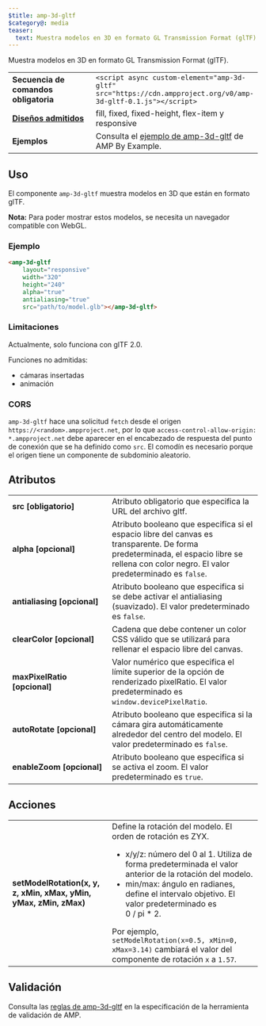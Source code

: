 ```yaml
---
$title: amp-3d-gltf
$category@: media
teaser:
  text: Muestra modelos en 3D en formato GL Transmission Format (glTF).
---
```


<!--
Copyright 2018 The AMP HTML Authors. All Rights Reserved.

Licensed under the Apache License, Version 2.0 (the "License");
you may not use this file except in compliance with the License.
You may obtain a copy of the License at

      http://www.apache.org/licenses/LICENSE-2.0

Unless required by applicable law or agreed to in writing, software
distributed under the License is distributed on an "AS-IS" BASIS,
WITHOUT WARRANTIES OR CONDITIONS OF ANY KIND, either express or implied.
See the License for the specific language governing permissions and
limitations under the License.
-->



Muestra modelos en 3D en formato GL Transmission Format (glTF).

<table>
  <tr>
    <td width="40%"><strong>Secuencia de comandos obligatoria</strong></td>
    <td><code>&lt;script async custom-element="amp-3d-gltf" src="https://cdn.ampproject.org/v0/amp-3d-gltf-0.1.js"&gt;&lt;/script&gt;</code></td>
  </tr>
  <tr>
    <td class="col-fourty"><strong><a href="../../../documentation/guides-and-tutorials/develop/style_and_layout/control_layout.md">Diseños admitidos</a></strong></td>
    <td>fill, fixed, fixed-height, flex-item y responsive</td>
  </tr>
  <tr>
    <td><strong>Ejemplos</strong></td>
    <td>Consulta el <a href="https://ampbyexample.com/components/amp-3d-gltf/">ejemplo de amp-3d-gltf</a> de AMP By Example.</td>
  </tr>
</table>

## Uso <a name="usage"></a>

El componente `amp-3d-gltf` muestra modelos en 3D que están en formato glTF.

**Nota:** Para poder mostrar estos modelos, se necesita un navegador compatible con WebGL.

### Ejemplo <a name="example"></a>

```html
<amp-3d-gltf
    layout="responsive"
    width="320"
    height="240"
    alpha="true"
    antialiasing="true"
    src="path/to/model.glb"></amp-3d-gltf>
```

### Limitaciones <a name="limitations"></a>

Actualmente, solo funciona con glTF 2.0.

Funciones no admitidas:

- cámaras insertadas
- animación

### CORS <a name="cors"></a>

`amp-3d-gltf` hace una solicitud `fetch` desde el origen `https://<random>.ampproject.net`, por lo que `access-control-allow-origin: *.ampproject.net` debe aparecer en el encabezado de respuesta del punto de conexión que se ha definido como `src`. El comodín es necesario porque el origen tiene un componente de subdominio aleatorio.

## Atributos <a name="attributes"></a>

<table>
  <tr>
    <td width="40%"><strong>src [obligatorio]</strong></td>
    <td>Atributo obligatorio que especifica la URL del archivo gltf.</td>
  </tr>
  <tr>
    <td width="40%"><strong>alpha [opcional]</strong></td>
    <td>Atributo booleano que especifica si el espacio libre del canvas es transparente. De forma predeterminada, el espacio libre se rellena con color negro.
        El valor predeterminado es <code>false</code>.</td>
    </tr>
    <tr>
      <td width="40%"><strong>antialiasing [opcional]</strong></td>
      <td>Atributo booleano que especifica si se debe activar el antialiasing (suavizado). El valor predeterminado es <code>false</code>.</td>
    </tr>
    <tr>
      <td width="40%"><strong>clearColor [opcional]</strong></td>
      <td>Cadena que debe contener un color CSS válido que se utilizará para rellenar el espacio libre del canvas.</td>
    </tr>
    <tr>
      <td width="40%"><strong>maxPixelRatio [opcional]</strong></td>
      <td>Valor numérico que especifica el límite superior de la opción de renderizado pixelRatio. El valor predeterminado es <code>window.devicePixelRatio</code>.</td>
    </tr>
    <tr>
      <td width="40%"><strong>autoRotate [opcional]</strong></td>
      <td>Atributo booleano que especifica si la cámara gira automáticamente alrededor del centro del modelo. El valor predeterminado es <code>false</code>.</td>
    </tr>
    <tr>
      <td width="40%"><strong>enableZoom [opcional]</strong></td>
      <td>Atributo booleano que especifica si se activa el zoom. El valor predeterminado es <code>true</code>.</td>
    </tr>
  </table>

## Acciones <a name="actions"></a>

<table>
  <tr>
    <td width="40%"><strong>setModelRotation(x, y, z, xMin, xMax, yMin, yMax, zMin, zMax)</strong></td>
    <td>Define la rotación del modelo. El orden de rotación es ZYX.
      <ul>
        <li>x/y/z: número del 0 al 1. Utiliza de forma predeterminada el valor anterior de la rotación del modelo.</li>
        <li>min/max: ángulo en radianes, define el intervalo objetivo. El valor predeterminado es 0 / pi * 2.</li>
      </ul>
      Por ejemplo, <code>setModelRotation(x=0.5, xMin=0, xMax=3.14)</code> cambiará el valor del componente de rotación <code>x</code> a <code>1.57</code>.</td>
    </tr>
  </table>

## Validación <a name="validation"></a>

Consulta las [reglas de amp-3d-gltf](https://github.com/ampproject/amphtml/blob/main/extensions/amp-3d-gltf/validator-amp-3d-gltf.protoascii) en la especificación de la herramienta de validación de AMP.
